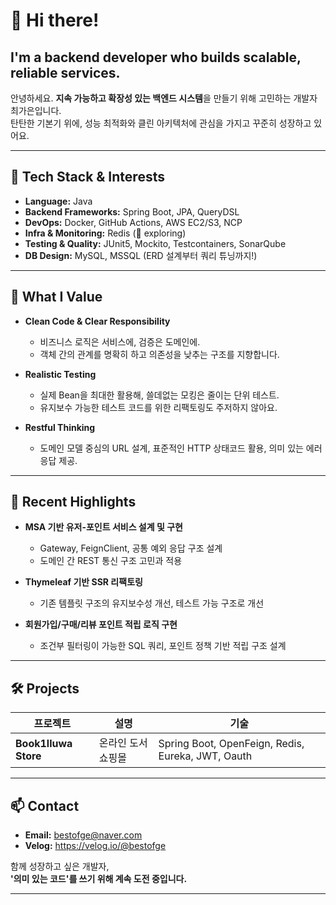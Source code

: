 # 👋 Hi there! 
## I'm a backend developer who builds scalable, reliable services.
안녕하세요. **지속 가능하고 확장성 있는 백엔드 시스템**을 만들기 위해 고민하는 개발자 최가은입니다.  
탄탄한 기본기 위에, 성능 최적화와 클린 아키텍처에 관심을 가지고 꾸준히 성장하고 있어요.

---

## 💼 Tech Stack & Interests

- **Language:** Java
- **Backend Frameworks:** Spring Boot, JPA, QueryDSL
- **DevOps:** Docker, GitHub Actions, AWS EC2/S3, NCP
- **Infra & Monitoring:** Redis (👀 exploring)
- **Testing & Quality:** JUnit5, Mockito, Testcontainers, SonarQube
- **DB Design:** MySQL, MSSQL (ERD 설계부터 쿼리 튜닝까지!)

---

## 📌 What I Value

- **Clean Code & Clear Responsibility**
  - 비즈니스 로직은 서비스에, 검증은 도메인에.
  - 객체 간의 관계를 명확히 하고 의존성을 낮추는 구조를 지향합니다.

- **Realistic Testing**
  - 실제 Bean을 최대한 활용해, 쓸데없는 모킹은 줄이는 단위 테스트.
  - 유지보수 가능한 테스트 코드를 위한 리팩토링도 주저하지 않아요.

- **Restful Thinking**
  - 도메인 모델 중심의 URL 설계, 표준적인 HTTP 상태코드 활용, 의미 있는 에러 응답 제공.

---

## 🌱 Recent Highlights

- **MSA 기반 유저-포인트 서비스 설계 및 구현**
  - Gateway, FeignClient, 공통 예외 응답 구조 설계
  - 도메인 간 REST 통신 구조 고민과 적용

- **Thymeleaf 기반 SSR 리팩토링**
  - 기존 템플릿 구조의 유지보수성 개선, 테스트 가능 구조로 개선

- **회원가입/구매/리뷰 포인트 적립 로직 구현**
  - 조건부 필터링이 가능한 SQL 쿼리, 포인트 정책 기반 적립 구조 설계

---

## 🛠️ Projects

| 프로젝트 | 설명 | 기술 |
|----------|------|------|
| **Book1lluwa Store** | 온라인 도서 쇼핑몰 | Spring Boot, OpenFeign, Redis, Eureka, JWT, Oauth |

---

## 📫 Contact

- **Email:** bestofge@naver.com
- **Velog:** https://velog.io/@bestofge

함께 성장하고 싶은 개발자,  
**'의미 있는 코드'를 쓰기 위해 계속 도전 중입니다.**

---

